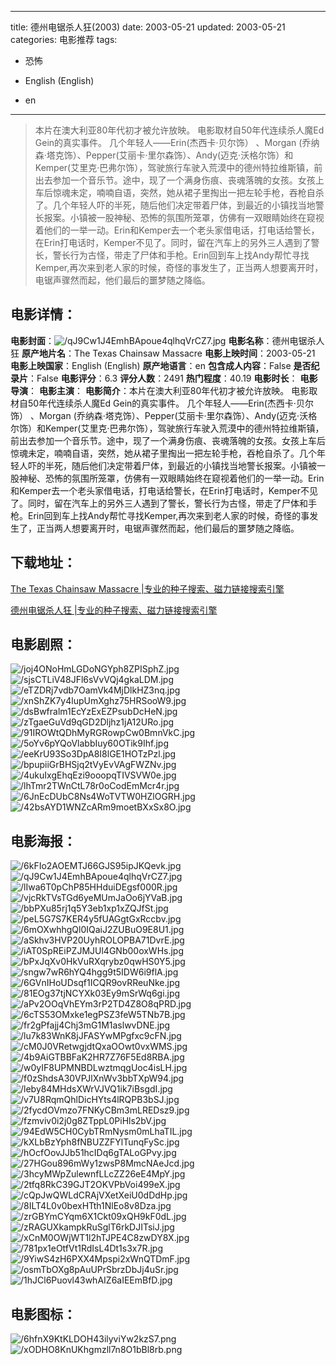 
---
title: 德州电锯杀人狂(2003)
date: 2003-05-21
updated: 2003-05-21
categories: 电影推荐
tags:
- 恐怖

- English (English)
- en
---


> 本片在澳大利亚80年代初才被允许放映。  电影取材自50年代连续杀人魔Ed Gein的真实事件。  几个年轻人——Erin(杰西卡·贝尔饰） 、Morgan (乔纳森·塔克饰）、Pepper(艾丽卡·里尔森饰）、Andy(迈克·沃格尔饰）和Kemper(艾里克·巴弗尔饰），驾驶旅行车驶入荒漠中的德州特拉维斯镇，前出去参加一个音乐节。途中，现了一个满身伤痕、丧魂落魄的女孩。女孩上车后惊魂未定，喃喃自语，突然，她从裙子里掏出一把左轮手枪，吞枪自杀了。几个年轻人吓的半死，随后他们决定带着尸体，到最近的小镇找当地警长报案。小镇被一股神秘、恐怖的氛围所笼罩，仿佛有一双眼睛始终在窥视着他们的一举一动。Erin和Kemper去一个老头家借电话，打电话给警长，在Erin打电话时，Kemper不见了。同时，留在汽车上的另外三人遇到了警长，警长行为古怪，带走了尸体和手枪。Erin回到车上找Andy帮忙寻找Kemper,再次来到老人家的时候，奇怪的事发生了，正当两人想要离开时，电锯声骤然而起，他们最后的噩梦随之降临。

## **电影详情**：

**电影封面**：<img src="https://image.tmdb.org/t/p/w200/qJ9Cw1J4EmhBApoue4qlhqVrCZ7.jpg" alt="/qJ9Cw1J4EmhBApoue4qlhqVrCZ7.jpg" title="/qJ9Cw1J4EmhBApoue4qlhqVrCZ7.jpg">
**电影名称**：德州电锯杀人狂
**原产地片名**：The Texas Chainsaw Massacre
**电影上映时间**：2003-05-21
**电影上映国家**：English (English)
**原产地语言**：en
**包含成人内容**：False
**是否纪录片**：False
**电影评分**：6.3
**评分人数**：2491
**热门程度**：40.19
**电影时长**：
**电影导演**：
**电影主演**：
**电影简介**：本片在澳大利亚80年代初才被允许放映。  电影取材自50年代连续杀人魔Ed Gein的真实事件。  几个年轻人——Erin(杰西卡·贝尔饰） 、Morgan (乔纳森·塔克饰）、Pepper(艾丽卡·里尔森饰）、Andy(迈克·沃格尔饰）和Kemper(艾里克·巴弗尔饰），驾驶旅行车驶入荒漠中的德州特拉维斯镇，前出去参加一个音乐节。途中，现了一个满身伤痕、丧魂落魄的女孩。女孩上车后惊魂未定，喃喃自语，突然，她从裙子里掏出一把左轮手枪，吞枪自杀了。几个年轻人吓的半死，随后他们决定带着尸体，到最近的小镇找当地警长报案。小镇被一股神秘、恐怖的氛围所笼罩，仿佛有一双眼睛始终在窥视着他们的一举一动。Erin和Kemper去一个老头家借电话，打电话给警长，在Erin打电话时，Kemper不见了。同时，留在汽车上的另外三人遇到了警长，警长行为古怪，带走了尸体和手枪。Erin回到车上找Andy帮忙寻找Kemper,再次来到老人家的时候，奇怪的事发生了，正当两人想要离开时，电锯声骤然而起，他们最后的噩梦随之降临。

## **下载地址**：
[The Texas Chainsaw Massacre |专业的种子搜索、磁力链接搜索引擎](https://movie.amd794.com:2083/?search=The%20Texas%20Chainsaw%20Massacre&ordering=&mode=match_phrase&page_size=10&page=1)

[德州电锯杀人狂 |专业的种子搜索、磁力链接搜索引擎](https://movie.amd794.com:2083/?search=%E5%BE%B7%E5%B7%9E%E7%94%B5%E9%94%AF%E6%9D%80%E4%BA%BA%E7%8B%82&ordering=&mode=match_phrase&page_size=10&page=1)
 

## **电影剧照**：
<img src="https://image.tmdb.org/t/p/original/joj4ONoHmLGDoNGYph8ZPISphZ.jpg" alt="/joj4ONoHmLGDoNGYph8ZPISphZ.jpg" title="/joj4ONoHmLGDoNGYph8ZPISphZ.jpg"><img src="https://image.tmdb.org/t/p/original/sjsCTLiV48JFl6sVvVQj4gkaLDM.jpg" alt="/sjsCTLiV48JFl6sVvVQj4gkaLDM.jpg" title="/sjsCTLiV48JFl6sVvVQj4gkaLDM.jpg"><img src="https://image.tmdb.org/t/p/original/eTZDRj7vdb7OamVk4MjDlkHZ3nq.jpg" alt="/eTZDRj7vdb7OamVk4MjDlkHZ3nq.jpg" title="/eTZDRj7vdb7OamVk4MjDlkHZ3nq.jpg"><img src="https://image.tmdb.org/t/p/original/xnShZK7y4lupUmXghz75HRSooW9.jpg" alt="/xnShZK7y4lupUmXghz75HRSooW9.jpg" title="/xnShZK7y4lupUmXghz75HRSooW9.jpg"><img src="https://image.tmdb.org/t/p/original/dsBwfralm1EcYzExEZPsubDcHeN.jpg" alt="/dsBwfralm1EcYzExEZPsubDcHeN.jpg" title="/dsBwfralm1EcYzExEZPsubDcHeN.jpg"><img src="https://image.tmdb.org/t/p/original/zTgaeGuVd9qGD2Dljhz1jA12URo.jpg" alt="/zTgaeGuVd9qGD2Dljhz1jA12URo.jpg" title="/zTgaeGuVd9qGD2Dljhz1jA12URo.jpg"><img src="https://image.tmdb.org/t/p/original/91IROWtQDhMyRGRowpCw0BmnVkC.jpg" alt="/91IROWtQDhMyRGRowpCw0BmnVkC.jpg" title="/91IROWtQDhMyRGRowpCw0BmnVkC.jpg"><img src="https://image.tmdb.org/t/p/original/5oYv6pYQoVlabbIuy60OTik9Ihf.jpg" alt="/5oYv6pYQoVlabbIuy60OTik9Ihf.jpg" title="/5oYv6pYQoVlabbIuy60OTik9Ihf.jpg"><img src="https://image.tmdb.org/t/p/original/eeKrU93So3DpA8I8lGE1HOTzPzl.jpg" alt="/eeKrU93So3DpA8I8lGE1HOTzPzl.jpg" title="/eeKrU93So3DpA8I8lGE1HOTzPzl.jpg"><img src="https://image.tmdb.org/t/p/original/bpupiiGrBHSjq2tVyEvVAgFWZNv.jpg" alt="/bpupiiGrBHSjq2tVyEvVAgFWZNv.jpg" title="/bpupiiGrBHSjq2tVyEvVAgFWZNv.jpg"><img src="https://image.tmdb.org/t/p/original/4ukuIxgEhqEzi9ooopqTIVSVW0e.jpg" alt="/4ukuIxgEhqEzi9ooopqTIVSVW0e.jpg" title="/4ukuIxgEhqEzi9ooopqTIVSVW0e.jpg"><img src="https://image.tmdb.org/t/p/original/lhTmr2TWnCtL78r0oCodEmMcr4r.jpg" alt="/lhTmr2TWnCtL78r0oCodEmMcr4r.jpg" title="/lhTmr2TWnCtL78r0oCodEmMcr4r.jpg"><img src="https://image.tmdb.org/t/p/original/6JnEcDUbC8Ns4WoTVTW0HZlOGRH.jpg" alt="/6JnEcDUbC8Ns4WoTVTW0HZlOGRH.jpg" title="/6JnEcDUbC8Ns4WoTVTW0HZlOGRH.jpg"><img src="https://image.tmdb.org/t/p/original/42bsAYD1WNZcARm9moetBXxSx8O.jpg" alt="/42bsAYD1WNZcARm9moetBXxSx8O.jpg" title="/42bsAYD1WNZcARm9moetBXxSx8O.jpg">

## **电影海报**：
<img src="https://image.tmdb.org/t/p/original/6kFIo2AOEMTJ66GJS95ipJKQevk.jpg" alt="/6kFIo2AOEMTJ66GJS95ipJKQevk.jpg" title="/6kFIo2AOEMTJ66GJS95ipJKQevk.jpg"><img src="https://image.tmdb.org/t/p/original/qJ9Cw1J4EmhBApoue4qlhqVrCZ7.jpg" alt="/qJ9Cw1J4EmhBApoue4qlhqVrCZ7.jpg" title="/qJ9Cw1J4EmhBApoue4qlhqVrCZ7.jpg"><img src="https://image.tmdb.org/t/p/original/lIwa6T0pChP85HHduiDEgsf000R.jpg" alt="/lIwa6T0pChP85HHduiDEgsf000R.jpg" title="/lIwa6T0pChP85HHduiDEgsf000R.jpg"><img src="https://image.tmdb.org/t/p/original/vjcRkTVsTGd6yeMUmJaOo6jYVaB.jpg" alt="/vjcRkTVsTGd6yeMUmJaOo6jYVaB.jpg" title="/vjcRkTVsTGd6yeMUmJaOo6jYVaB.jpg"><img src="https://image.tmdb.org/t/p/original/bbPXu85rj1q5Y3eb1xp1xZQJfSt.jpg" alt="/bbPXu85rj1q5Y3eb1xp1xZQJfSt.jpg" title="/bbPXu85rj1q5Y3eb1xp1xZQJfSt.jpg"><img src="https://image.tmdb.org/t/p/original/peL5G7S7KER4y5fUAGgtGxRccbv.jpg" alt="/peL5G7S7KER4y5fUAGgtGxRccbv.jpg" title="/peL5G7S7KER4y5fUAGgtGxRccbv.jpg"><img src="https://image.tmdb.org/t/p/original/6mOXwhhgQl0IQaiJ2ZUBuO9E8U1.jpg" alt="/6mOXwhhgQl0IQaiJ2ZUBuO9E8U1.jpg" title="/6mOXwhhgQl0IQaiJ2ZUBuO9E8U1.jpg"><img src="https://image.tmdb.org/t/p/original/aSkhv3HVP20UyhROLOPBA71DvrE.jpg" alt="/aSkhv3HVP20UyhROLOPBA71DvrE.jpg" title="/aSkhv3HVP20UyhROLOPBA71DvrE.jpg"><img src="https://image.tmdb.org/t/p/original/iAT0SpREiPZJMJUl4GNb00oxWHs.jpg" alt="/iAT0SpREiPZJMJUl4GNb00oxWHs.jpg" title="/iAT0SpREiPZJMJUl4GNb00oxWHs.jpg"><img src="https://image.tmdb.org/t/p/original/bPxJqXv0HkVuRXqrybz0qwHS0Y5.jpg" alt="/bPxJqXv0HkVuRXqrybz0qwHS0Y5.jpg" title="/bPxJqXv0HkVuRXqrybz0qwHS0Y5.jpg"><img src="https://image.tmdb.org/t/p/original/sngw7wR6hYQ4hgg9t5IDW6i9flA.jpg" alt="/sngw7wR6hYQ4hgg9t5IDW6i9flA.jpg" title="/sngw7wR6hYQ4hgg9t5IDW6i9flA.jpg"><img src="https://image.tmdb.org/t/p/original/6GVnIHoUDsqf1ICQR9ovRReuNke.jpg" alt="/6GVnIHoUDsqf1ICQR9ovRReuNke.jpg" title="/6GVnIHoUDsqf1ICQR9ovRReuNke.jpg"><img src="https://image.tmdb.org/t/p/original/81EOg37tjNCYXk03Ey9mSrWq6gi.jpg" alt="/81EOg37tjNCYXk03Ey9mSrWq6gi.jpg" title="/81EOg37tjNCYXk03Ey9mSrWq6gi.jpg"><img src="https://image.tmdb.org/t/p/original/aPv2OOqVhEYm3rP2TD4Z8O8qPRD.jpg" alt="/aPv2OOqVhEYm3rP2TD4Z8O8qPRD.jpg" title="/aPv2OOqVhEYm3rP2TD4Z8O8qPRD.jpg"><img src="https://image.tmdb.org/t/p/original/6cTS53OMxke1egPSZ3feW5TNb7B.jpg" alt="/6cTS53OMxke1egPSZ3feW5TNb7B.jpg" title="/6cTS53OMxke1egPSZ3feW5TNb7B.jpg"><img src="https://image.tmdb.org/t/p/original/fr2gPfajj4Chj3mG1M1aslwvDNE.jpg" alt="/fr2gPfajj4Chj3mG1M1aslwvDNE.jpg" title="/fr2gPfajj4Chj3mG1M1aslwvDNE.jpg"><img src="https://image.tmdb.org/t/p/original/lu7k83WnK8jJFASYwMPgfxc9cFN.jpg" alt="/lu7k83WnK8jJFASYwMPgfxc9cFN.jpg" title="/lu7k83WnK8jJFASYwMPgfxc9cFN.jpg"><img src="https://image.tmdb.org/t/p/original/cM0J0VRetwgjdtQxaOOwt0vxWMS.jpg" alt="/cM0J0VRetwgjdtQxaOOwt0vxWMS.jpg" title="/cM0J0VRetwgjdtQxaOOwt0vxWMS.jpg"><img src="https://image.tmdb.org/t/p/original/4b9AiGTBBFaK2HR7Z76F5Ed8RBA.jpg" alt="/4b9AiGTBBFaK2HR7Z76F5Ed8RBA.jpg" title="/4b9AiGTBBFaK2HR7Z76F5Ed8RBA.jpg"><img src="https://image.tmdb.org/t/p/original/w0yIF8UPMNBDLwztmqgUoc4isLH.jpg" alt="/w0yIF8UPMNBDLwztmqgUoc4isLH.jpg" title="/w0yIF8UPMNBDLwztmqgUoc4isLH.jpg"><img src="https://image.tmdb.org/t/p/original/f0zShdsA30VPJlXnWv3bbTXpW94.jpg" alt="/f0zShdsA30VPJlXnWv3bbTXpW94.jpg" title="/f0zShdsA30VPJlXnWv3bbTXpW94.jpg"><img src="https://image.tmdb.org/t/p/original/leby84MHdsXWrVJVQ1ik7iBsgdI.jpg" alt="/leby84MHdsXWrVJVQ1ik7iBsgdI.jpg" title="/leby84MHdsXWrVJVQ1ik7iBsgdI.jpg"><img src="https://image.tmdb.org/t/p/original/v7U8RqmQhlDicHYts4lRQPB3bSJ.jpg" alt="/v7U8RqmQhlDicHYts4lRQPB3bSJ.jpg" title="/v7U8RqmQhlDicHYts4lRQPB3bSJ.jpg"><img src="https://image.tmdb.org/t/p/original/2fycdOVmzo7FNKyCBm3mLREDsz9.jpg" alt="/2fycdOVmzo7FNKyCBm3mLREDsz9.jpg" title="/2fycdOVmzo7FNKyCBm3mLREDsz9.jpg"><img src="https://image.tmdb.org/t/p/original/fzmviv0i2j0g8ZTppL0PiHls2bV.jpg" alt="/fzmviv0i2j0g8ZTppL0PiHls2bV.jpg" title="/fzmviv0i2j0g8ZTppL0PiHls2bV.jpg"><img src="https://image.tmdb.org/t/p/original/94EdW5CH0CybTRmNysm0mLhaTIL.jpg" alt="/94EdW5CH0CybTRmNysm0mLhaTIL.jpg" title="/94EdW5CH0CybTRmNysm0mLhaTIL.jpg"><img src="https://image.tmdb.org/t/p/original/kXLbBzYph8fNBUZZFYlTunqFySc.jpg" alt="/kXLbBzYph8fNBUZZFYlTunqFySc.jpg" title="/kXLbBzYph8fNBUZZFYlTunqFySc.jpg"><img src="https://image.tmdb.org/t/p/original/hOcfOovJJb51hcIDq6gTALoGPvy.jpg" alt="/hOcfOovJJb51hcIDq6gTALoGPvy.jpg" title="/hOcfOovJJb51hcIDq6gTALoGPvy.jpg"><img src="https://image.tmdb.org/t/p/original/27HGou896mWy1zwsP8MmcNAeJcd.jpg" alt="/27HGou896mWy1zwsP8MmcNAeJcd.jpg" title="/27HGou896mWy1zwsP8MmcNAeJcd.jpg"><img src="https://image.tmdb.org/t/p/original/3hcyMWpZulewnfLLcZZ26eE4MpY.jpg" alt="/3hcyMWpZulewnfLLcZZ26eE4MpY.jpg" title="/3hcyMWpZulewnfLLcZZ26eE4MpY.jpg"><img src="https://image.tmdb.org/t/p/original/2tfq8RkC39GJT2OKVPbVoi499eX.jpg" alt="/2tfq8RkC39GJT2OKVPbVoi499eX.jpg" title="/2tfq8RkC39GJT2OKVPbVoi499eX.jpg"><img src="https://image.tmdb.org/t/p/original/cQpJwQWLdCRAjVXetXeiU0dDdHp.jpg" alt="/cQpJwQWLdCRAjVXetXeiU0dDdHp.jpg" title="/cQpJwQWLdCRAjVXetXeiU0dDdHp.jpg"><img src="https://image.tmdb.org/t/p/original/8ILT4L0v0bexHTth1NlEo8v8Dza.jpg" alt="/8ILT4L0v0bexHTth1NlEo8v8Dza.jpg" title="/8ILT4L0v0bexHTth1NlEo8v8Dza.jpg"><img src="https://image.tmdb.org/t/p/original/zrGBYmCYqm6X1Ckt09xQH9kF0dL.jpg" alt="/zrGBYmCYqm6X1Ckt09xQH9kF0dL.jpg" title="/zrGBYmCYqm6X1Ckt09xQH9kF0dL.jpg"><img src="https://image.tmdb.org/t/p/original/zRAGUXkampkRuSglT6rkDJITsiJ.jpg" alt="/zRAGUXkampkRuSglT6rkDJITsiJ.jpg" title="/zRAGUXkampkRuSglT6rkDJITsiJ.jpg"><img src="https://image.tmdb.org/t/p/original/xCnM0OWjWT1l2hTJPE4C8zwDY8X.jpg" alt="/xCnM0OWjWT1l2hTJPE4C8zwDY8X.jpg" title="/xCnM0OWjWT1l2hTJPE4C8zwDY8X.jpg"><img src="https://image.tmdb.org/t/p/original/781px1eOtfVt1RdIsL4Dt1s3x7R.jpg" alt="/781px1eOtfVt1RdIsL4Dt1s3x7R.jpg" title="/781px1eOtfVt1RdIsL4Dt1s3x7R.jpg"><img src="https://image.tmdb.org/t/p/original/9YiwS4zH6PXX4Mpspi2xWnQTDmF.jpg" alt="/9YiwS4zH6PXX4Mpspi2xWnQTDmF.jpg" title="/9YiwS4zH6PXX4Mpspi2xWnQTDmF.jpg"><img src="https://image.tmdb.org/t/p/original/osmTbOXg8pAuUPrSbrzDbJj4uSr.jpg" alt="/osmTbOXg8pAuUPrSbrzDbJj4uSr.jpg" title="/osmTbOXg8pAuUPrSbrzDbJj4uSr.jpg"><img src="https://image.tmdb.org/t/p/original/1hJCl6Puovl43whAIZ6aIEEmBfD.jpg" alt="/1hJCl6Puovl43whAIZ6aIEEmBfD.jpg" title="/1hJCl6Puovl43whAIZ6aIEEmBfD.jpg">

## **电影图标**：
<img src="https://image.tmdb.org/t/p/original/6hfnX9KtKLDOH43ilyviYw2kzS7.png" alt="/6hfnX9KtKLDOH43ilyviYw2kzS7.png" title="/6hfnX9KtKLDOH43ilyviYw2kzS7.png"><img src="https://image.tmdb.org/t/p/original/xODHO8KnUKhgmzll7n8O1bBl8rb.png" alt="/xODHO8KnUKhgmzll7n8O1bBl8rb.png" title="/xODHO8KnUKhgmzll7n8O1bBl8rb.png">
